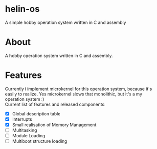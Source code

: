 # helin-os
A simple hobby operation system written in C and assembly
# About
A hobby operation system written in C and assembly.
# Features
Currently i implement microkernel for this operation system, because it's easily to realize. Yes microkernel slows that monolithic, but it's a my operation system :)<br>
Current list of features and released components:
- [x] Global description table
- [x] Interrupts
- [x] Small realisation of Memory Management
- [ ] Multitasking
- [ ] Module Loading
- [ ] Multiboot structure loading
